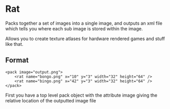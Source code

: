 # Rat
Packs together a set of images into a single image, and outputs an xml file
which tells you where each sub image is stored within the image.

Allows you to create texture atlases for hardware rendered games and stuff like
that.

## Format
```
<pack image="output.png">
    <rat name="bongo.png" x="10" y="3" width="32" height="64" />
    <rat name="bingo.png" x="42" y="3" width="32" height="64" />
</pack>
```
First you have a top level pack object with the attribute image giving the
relative location of the outputted image file
